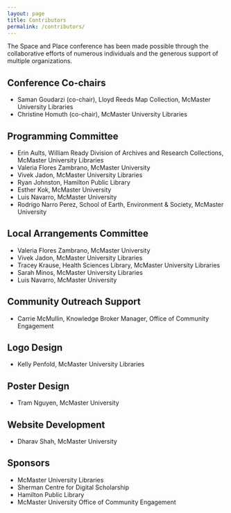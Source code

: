 ```yaml
---
layout: page
title: Contributors
permalink: /contributors/
---
```


<div class="content-container">
    <p>
      The Space and Place conference has been made possible through the collaborative efforts of numerous individuals and the generous support of multiple organizations.
    </p>
    <h2>Conference Co-chairs</h2>
    <ul>
      <li>Saman Goudarzi (co-chair), Lloyd Reeds Map Collection, McMaster University Libraries</li>
      <li>Christine Homuth (co-chair), McMaster University Libraries</li>
    </ul>
    <h2>Programming Committee</h2>
    <ul>
      <li>Erin Aults, William Ready Division of Archives and Research Collections, McMaster University Libraries</li>
      <li>Valeria Flores Zambrano, McMaster University</li>
      <li>Vivek Jadon, McMaster University Libraries</li>
      <li>Ryan Johnston, Hamilton Public Library</li>
      <li>Esther Kok, McMaster University</li>
      <li>Luis Navarro, McMaster University</li>
      <li>Rodrigo Narro Perez, School of Earth, Environment & Society, McMaster University</li>
    </ul>
    <h2>Local Arrangements Committee</h2>
    <ul>
      <li>Valeria Flores Zambrano, McMaster University</li>
      <li>Vivek Jadon, McMaster University Libraries</li>
      <li>Tracey Krause, Health Sciences Library, McMaster University Libraries</li>
      <li>Sarah Minos, McMaster University Libraries</li>
      <li>Luis Navarro, McMaster University</li>
    </ul>
    <h2>Community Outreach Support</h2>
    <ul>
      <li>Carrie McMullin, Knowledge Broker Manager, Office of Community Engagement</li>
    </ul>
    <h2>Logo Design</h2>
    <ul>
      <li>Kelly Penfold, McMaster University Libraries</li>
    </ul>
    <h2>Poster Design</h2>
    <ul>
      <li>Tram Nguyen, McMaster University</li>
    </ul>
    <h2>Website Development</h2>
    <ul>
      <li>Dharav Shah, McMaster University</li>
    </ul>
    <h2>Sponsors</h2>
    <ul>
      <li>McMaster University Libraries</li>
      <li>Sherman Centre for Digital Scholarship</li>
      <li>Hamilton Public Library</li>
      <li>McMaster University Office of Community Engagement</li>
    <br><br><br>
    </ul>

  </div>
